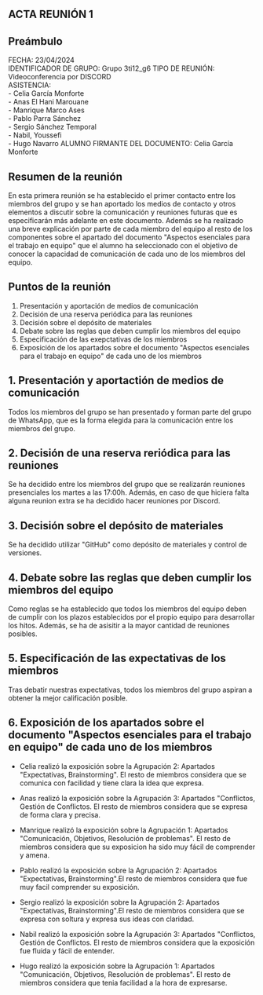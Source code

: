## ACTA REUNIÓN 1

## Preámbulo
  FECHA: 23/04/2024  
  IDENTIFICADOR DE GRUPO: Grupo 3ti12_g6 
  TIPO DE REUNIÓN: Videoconferencia por DISCORD  
  ASISTENCIA:  
    - Celia García Monforte  
    - Anas El Hani Marouane  
    - Manrique Marco Ases  
    - Pablo Parra Sánchez  
    - Sergio Sánchez Temporal  
    - Nabil, Youssefi  
    - Hugo Navarro 
  ALUMNO FIRMANTE DEL DOCUMENTO: Celia García Monforte

## Resumen de la reunión  
En esta primera reunión se ha establecido el primer contacto entre los miembros del grupo y se han aportado los medios de contacto y otros elementos a discutir sobre la comunicación y reuniones futuras que es especificarán más adelante en este documento. Además se ha realizado una breve explicación por parte de cada miembro del equipo al resto de los componentes sobre el apartado del documento "Aspectos esenciales para el trabajo en equipo" que el alumno ha seleccionado con el objetivo de conocer la capacidad de comunicación de cada uno de los miembros del equipo.
  
## Puntos de la reunión
1. Presentación y aportación de medios de comunicación  
2. Decisión de una reserva periódica para las reuniones  
3. Decisión sobre el depósito de materiales  
4. Debate sobre las reglas que deben cumplir los miembros del equipo  
5. Especificación de las exepctativas de los miembros  
6. Exposición de los apartados sobre el documento "Aspectos esenciales para el trabajo en equipo" de cada uno de los miembros    

## 1. Presentación y aportactión de medios de comunicación    
Todos los miembros del grupo se han presentado y forman parte del grupo de WhatsApp, que es la forma elegida para la comunicación entre los miembros del grupo.
  
## 2. Decisión de una reserva reriódica para las reuniones  
Se ha decidido entre los miembros del grupo que se realizarán reuniones presenciales los martes a las 17:00h. Además, en caso de que hiciera falta alguna reunion extra se ha decidido hacer reuniones por Discord.     

## 3. Decisión sobre el depósito de materiales  
Se ha decidido utilizar "GitHub" como depósito de materiales y control de versiones.  

## 4. Debate sobre las reglas que deben cumplir los miembros del equipo  
Como reglas se ha establecido que todos los miembros del equipo deben de cumplir con los plazos establecidos por el propio equipo para desarrollar los hitos. Además, se ha de asisitir a la mayor cantidad de reuniones posibles.  
## 5. Especificación de las expectativas de los miembros  
Tras debatir nuestras expectativas, todos los miembros del grupo aspiran a obtener la mejor calificación posible.  

## 6. Exposición de los apartados sobre el documento "Aspectos esenciales para el trabajo en equipo" de cada uno de los miembros  

- Celia realizó la exposición sobre la Agrupación 2: Apartados "Expectativas, Brainstorming". El resto de miembros considera que se comunica con facilidad y tiene clara la idea que expresa. 

- Anas realizó la exposición sobre la Agrupación 3: Apartados "Conflictos, Gestión de Conflictos. El resto de miembros considera que se expresa de forma clara y precisa.  

- Manrique realizó la exposición sobre la Agrupación 1: Apartados "Comunicación, Objetivos, Resolución de problemas". El resto de miembros considera que su exposicion ha sido muy fácil de comprender y amena.  

- Pablo realizó la exposición sobre la Agrupación 2: Apartados "Expectativas, Brainstorming".El resto de miembros considera que fue muy facil comprender su exposición.  

- Sergio realizó la exposición sobre la Agrupación 2: Apartados "Expectativas, Brainstorming".El resto de miembros considera que se expresa con soltura y expresa sus ideas con claridad.  

- Nabil realizó la exposición sobre la Agrupación 3: Apartados "Conflictos, Gestión de Conflictos. El resto de miembros considera que la exposición fue fluida y fácil de entender.  

- Hugo realizó la exposición sobre la Agrupación 1: Apartados "Comunicación, Objetivos, Resolución de problemas". El resto de miembros considera que tenia facilidad a la hora de expresarse. 


